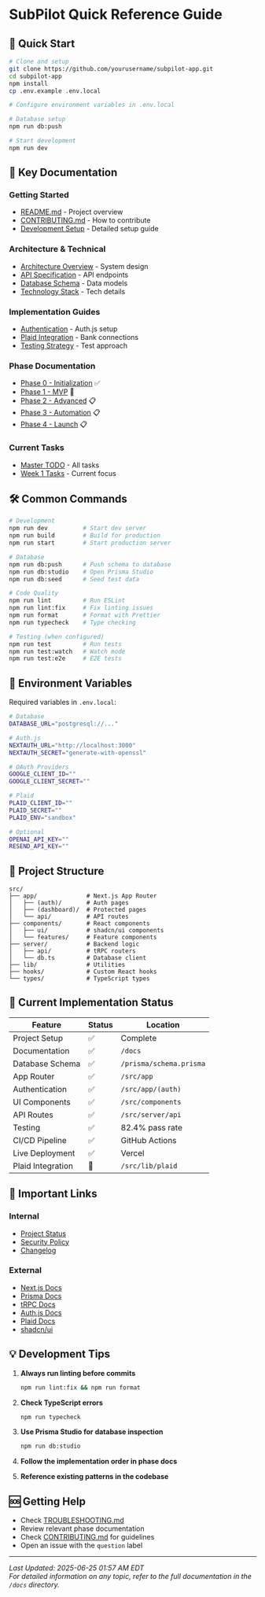 # SubPilot Quick Reference Guide

## 🚀 Quick Start

```bash
# Clone and setup
git clone https://github.com/yourusername/subpilot-app.git
cd subpilot-app
npm install
cp .env.example .env.local

# Configure environment variables in .env.local

# Database setup
npm run db:push

# Start development
npm run dev
```

## 📁 Key Documentation

### Getting Started
- [README.md](../README.md) - Project overview
- [CONTRIBUTING.md](../CONTRIBUTING.md) - How to contribute
- [Development Setup](./development-setup.md) - Detailed setup guide

### Architecture & Technical
- [Architecture Overview](./architecture-overview.md) - System design
- [API Specification](./api-specification.md) - API endpoints
- [Database Schema](./database-schema.md) - Data models
- [Technology Stack](./technology-stack.md) - Tech details

### Implementation Guides
- [Authentication](./auth-implementation.md) - Auth.js setup
- [Plaid Integration](./plaid-integration.md) - Bank connections
- [Testing Strategy](./testing-strategy.md) - Test approach

### Phase Documentation
- [Phase 0 - Initialization](../to-dos/phase-0-initialization.md) ✅
- [Phase 1 - MVP](../to-dos/phase-1-mvp.md) 🚧
- [Phase 2 - Advanced](../to-dos/phase-2-advanced.md) 📋
- [Phase 3 - Automation](../to-dos/phase-3-automation.md) 📋
- [Phase 4 - Launch](../to-dos/phase-4-launch.md) 📋

### Current Tasks
- [Master TODO](../to-dos/00-MASTER-TODO.md) - All tasks
- [Week 1 Tasks](../to-dos/phase-1-mvp.md#week-1-foundation-ui--auth) - Current focus

## 🛠️ Common Commands

```bash
# Development
npm run dev          # Start dev server
npm run build        # Build for production
npm run start        # Start production server

# Database
npm run db:push      # Push schema to database
npm run db:studio    # Open Prisma Studio
npm run db:seed      # Seed test data

# Code Quality
npm run lint         # Run ESLint
npm run lint:fix     # Fix linting issues
npm run format       # Format with Prettier
npm run typecheck    # Type checking

# Testing (when configured)
npm run test         # Run tests
npm run test:watch   # Watch mode
npm run test:e2e     # E2E tests
```

## 🔑 Environment Variables

Required variables in `.env.local`:

```bash
# Database
DATABASE_URL="postgresql://..."

# Auth.js
NEXTAUTH_URL="http://localhost:3000"
NEXTAUTH_SECRET="generate-with-openssl"

# OAuth Providers
GOOGLE_CLIENT_ID=""
GOOGLE_CLIENT_SECRET=""

# Plaid
PLAID_CLIENT_ID=""
PLAID_SECRET=""
PLAID_ENV="sandbox"

# Optional
OPENAI_API_KEY=""
RESEND_API_KEY=""
```

## 📂 Project Structure

```
src/
├── app/              # Next.js App Router
│   ├── (auth)/       # Auth pages
│   ├── (dashboard)/  # Protected pages
│   └── api/          # API routes
├── components/       # React components
│   ├── ui/           # shadcn/ui components
│   └── features/     # Feature components
├── server/           # Backend logic
│   ├── api/          # tRPC routers
│   └── db.ts         # Database client
├── lib/              # Utilities
├── hooks/            # Custom React hooks
└── types/            # TypeScript types
```

## 🎯 Current Implementation Status

| Feature | Status | Location |
|---------|--------|----------|
| Project Setup | ✅ | Complete |
| Documentation | ✅ | `/docs` |
| Database Schema | ✅ | `/prisma/schema.prisma` |
| App Router | ✅ | `/src/app` |
| Authentication | ✅ | `/src/app/(auth)` |
| UI Components | ✅ | `/src/components` |
| API Routes | ✅ | `/src/server/api` |
| Testing | ✅ | 82.4% pass rate |
| CI/CD Pipeline | ✅ | GitHub Actions |
| Live Deployment | ✅ | Vercel |
| Plaid Integration | 🚧 | `/src/lib/plaid` |

## 🔗 Important Links

### Internal
- [Project Status](./PROJECT-STATUS.md)
- [Security Policy](../SECURITY.md)
- [Changelog](../CHANGELOG.md)

### External
- [Next.js Docs](https://nextjs.org/docs)
- [Prisma Docs](https://www.prisma.io/docs)
- [tRPC Docs](https://trpc.io/docs)
- [Auth.js Docs](https://authjs.dev)
- [Plaid Docs](https://plaid.com/docs)
- [shadcn/ui](https://ui.shadcn.com)

## 💡 Development Tips

1. **Always run linting before commits**
   ```bash
   npm run lint:fix && npm run format
   ```

2. **Check TypeScript errors**
   ```bash
   npm run typecheck
   ```

3. **Use Prisma Studio for database inspection**
   ```bash
   npm run db:studio
   ```

4. **Follow the implementation order in phase docs**

5. **Reference existing patterns in the codebase**

## 🆘 Getting Help

- Check [TROUBLESHOOTING.md](./TROUBLESHOOTING.md)
- Review relevant phase documentation
- Check [CONTRIBUTING.md](../CONTRIBUTING.md) for guidelines
- Open an issue with the `question` label

---

*Last Updated: 2025-06-25 01:57 AM EDT*  
*For detailed information on any topic, refer to the full documentation in the `/docs` directory.*
